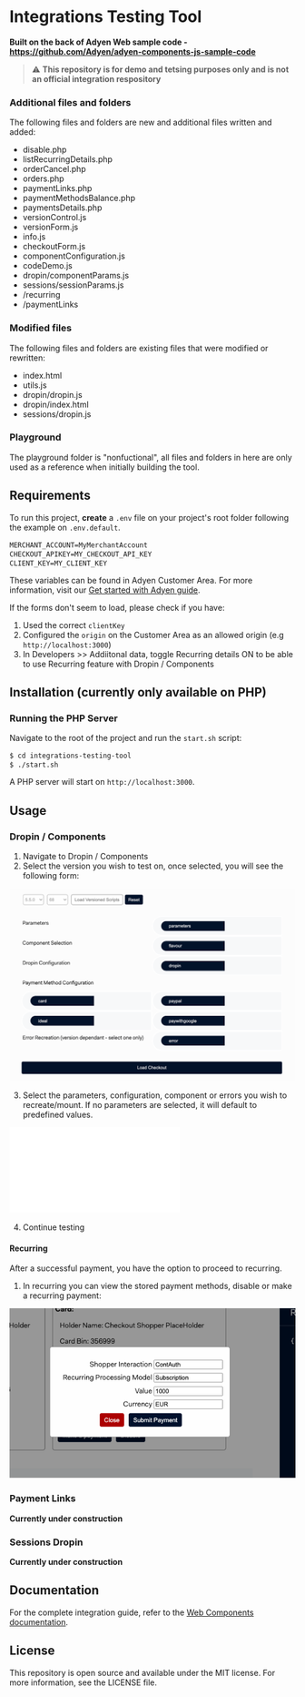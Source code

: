 # Integrations Testing Tool

**Built on the back of Adyen Web sample code - https://github.com/Adyen/adyen-components-js-sample-code**


> ⚠️ **This repository is for demo and tetsing purposes only and is not an official integration respository**


### Additional files and folders
The following files and folders are new and additional files written and added:

- disable.php
- listRecurringDetails.php
- orderCancel.php
- orders.php
- paymentLinks.php
- paymentMethodsBalance.php
- paymentsDetails.php
- versionControl.js
- versionForm.js
- info.js
- checkoutForm.js
- componentConfiguration.js
- codeDemo.js
- dropin/componentParams.js
- sessions/sessionParams.js
- /recurring
- /paymentLinks

### Modified files
The following files and folders are existing files that were modified or rewritten:

- index.html
- utils.js
- dropin/dropin.js
- dropin/index.html
- sessions/dropin.js

### Playground
The playground folder is "nonfuctional", all files and folders in here are only used as a reference when initially building the tool.


## Requirements

To run this project, **create** a `.env` file on your project's root folder following the example on `.env.default`.

```
MERCHANT_ACCOUNT=MyMerchantAccount
CHECKOUT_APIKEY=MY_CHECKOUT_API_KEY
CLIENT_KEY=MY_CLIENT_KEY
```

These variables can be found in Adyen Customer Area. For more information, visit our [Get started with Adyen guide](https://docs.adyen.com/get-started-with-adyen#page-introduction).

If the forms don't seem to load, please check if you have:

1. Used the correct `clientKey`
2. Configured the `origin` on the Customer Area as an allowed origin (e.g `http://localhost:3000`)
3. In Developers >> Addiitonal data, toggle Recurring details ON to be able to use Recurring feature with Dropin / Components

## Installation (currently only available on PHP)

### Running the PHP Server

Navigate to the root of the project and run the `start.sh` script:

```
$ cd integrations-testing-tool
$ ./start.sh
```

A PHP server will start on `http://localhost:3000`.

## Usage

### Dropin / Components

1. Navigate to Dropin / Components
2. Select the version you wish to test on, once selected, you will see the following form:

![](form.png)

3. Select the parameters, configuration, component or errors you wish to recreate/mount. If no parameters are selected, it will default to predefined values.

![](dropin.js)

4. Continue testing

#### Recurring
After a successful payment, you have the option to proceed to recurring.

1. In recurring you can view the stored payment methods, disable or make a recurring payment:

![](recurring.png)


### Payment Links

**Currently under construction**

### Sessions Dropin

**Currently under construction**


## Documentation

For the complete integration guide, refer to the [Web Components documentation](https://docs.adyen.com/checkout/components-web/).


## License

This repository is open source and available under the MIT license. For more information, see the LICENSE file.
